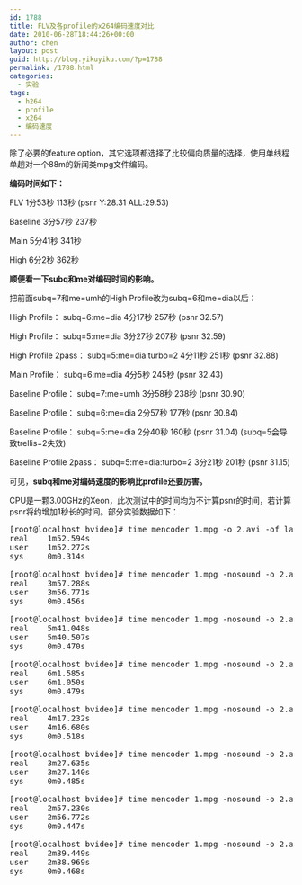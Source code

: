 ```yaml
---
id: 1788
title: FLV及各profile的x264编码速度对比
date: 2010-06-28T18:44:26+00:00
author: chen
layout: post
guid: http://blog.yikuyiku.com/?p=1788
permalink: /1788.html
categories:
  - 实验
tags:
  - h264
  - profile
  - x264
  - 编码速度
---
```

除了必要的feature option，其它选项都选择了比较偏向质量的选择，使用单线程单趟对一个88m的新闻类mpg文件编码。

**编码时间如下：**
  
FLV 1分53秒 113秒 (psnr Y:28.31 ALL:29.53)
  
Baseline 3分57秒 237秒
  
Main 5分41秒 341秒
  
High 6分2秒 362秒

**顺便看一下subq和me对编码时间的影响。**
  
把前面subq=7和me=umh的High Profile改为subq=6和me=dia以后：
  
High Profile： subq=6:me=dia 4分17秒 257秒 (psnr 32.57)
  
High Profile： subq=5:me=dia 3分27秒 207秒 (psnr 32.59)
  
High Profile 2pass： subq=5:me=dia:turbo=2 4分11秒 251秒 (psnr 32.88)

Main Profile： subq=6:me=dia 4分5秒 245秒 (psnr 32.43)

Baseline Profile： subq=7:me=umh 3分58秒 238秒 (psnr 30.90)
  
Baseline Profile： subq=6:me=dia 2分57秒 177秒 (psnr 30.84)
  
Baseline Profile： subq=5:me=dia 2分40秒 160秒 (psnr 31.04) (subq=5会导致trellis=2失效)
  
Baseline Profile 2pass： subq=5:me=dia:turbo=2 3分21秒 201秒 (psnr 31.15)

可见，**subq和me对编码速度的影响比profile还要厉害。**

CPU是一颗3.00GHz的Xeon，此次测试中的时间均为不计算psnr的时间，若计算psnr将约增加1秒长的时间。部分实验数据如下：

<pre class="brush: bash">[root@localhost bvideo]# time mencoder 1.mpg -o 2.avi -of lavf -nosound -ovc lavc -lavcopts vcodec=flv:vbitrate=400:mbd=2:mv0:trell:v4mv:cbp:last_pred=3
real    1m52.594s
user    1m52.272s
sys     0m0.314s

[root@localhost bvideo]# time mencoder 1.mpg -nosound -o 2.avi -ovc x264 -x264encopts bitrate=400:nocabac:weightp=0:no8x8dct:bframes=0:weight_b:mixed-refs:trellis=2:partitions=all:me=umh:subq=7:threads=1
real    3m57.288s
user    3m56.771s
sys     0m0.456s

[root@localhost bvideo]# time mencoder 1.mpg -nosound -o 2.avi -ovc x264 -x264encopts bitrate=400:cabac:weightp=2:no8x8dct:bframes=3:weight_b:mixed-refs:trellis=2:partitions=all:me=umh:subq=7:threads=1
real    5m41.048s
user    5m40.507s
sys     0m0.470s

[root@localhost bvideo]# time mencoder 1.mpg -nosound -o 2.avi -ovc x264 -x264encopts bitrate=400:cabac:weightp=2:8x8dct:bframes=3:weight_b:mixed-refs:trellis=2:partitions=all:me=umh:subq=7:threads=1
real    6m1.585s
user    6m1.050s
sys     0m0.479s

[root@localhost bvideo]# time mencoder 1.mpg -nosound -o 2.avi -ovc x264 -x264encopts bitrate=400:cabac:weightp=2:8x8dct:bframes=3:weight_b:mixed-refs:trellis=2:partitions=all:me=dia:subq=6:threads=1
real    4m17.232s
user    4m16.680s
sys     0m0.518s

[root@localhost bvideo]# time mencoder 1.mpg -nosound -o 2.avi -ovc x264 -x264encopts bitrate=400:cabac:weightp=2:8x8dct:bframes=3:weight_b:mixed-refs:trellis=2:partitions=all:me=dia:subq=5:threads=1
real    3m27.635s
user    3m27.140s
sys     0m0.485s

[root@localhost bvideo]# time mencoder 1.mpg -nosound -o 2.avi -ovc x264 -x264encopts bitrate=400:nocabac:weightp=0:no8x8dct:bframes=0:weight_b:mixed-refs:trellis=2:partitions=all:me=dia:subq=6:threads=1
real    2m57.230s
user    2m56.772s
sys     0m0.447s

[root@localhost bvideo]# time mencoder 1.mpg -nosound -o 2.avi -ovc x264 -x264encopts bitrate=400:nocabac:weightp=0:no8x8dct:bframes=0:weight_b:mixed-refs:trellis=2:partitions=all:me=dia:subq=5:threads=1
real    2m39.449s
user    2m38.969s
sys     0m0.468s
</pre>